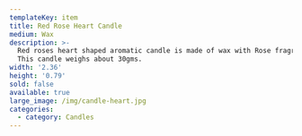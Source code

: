 ```yaml
---
templateKey: item
title: Red Rose Heart Candle
medium: Wax
description: >-
  Red roses heart shaped aromatic candle is made of wax with Rose fragrance.
  This candle weighs about 30gms.
width: '2.36'
height: '0.79'
sold: false
available: true
large_image: /img/candle-heart.jpg
categories:
  - category: Candles
---
```


